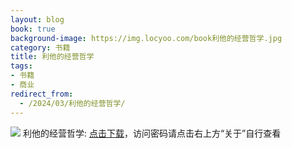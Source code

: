 ```yaml
---
layout: blog
book: true
background-image: https://img.locyoo.com/book利他的经营哲学.jpg
category: 书籍
title: 利他的经营哲学
tags:
- 书籍
- 商业
redirect_from:
  - /2024/03/利他的经营哲学/
---
```

![](https://img.locyoo.com/book利他的经营哲学.jpg)
利他的经营哲学: <a name = "ref1" href="https://url18.ctfile.com/f/50983618-1337384630-ef795c?p=3619">点击下载</a>，访问密码请点击右上方“关于”自行查看